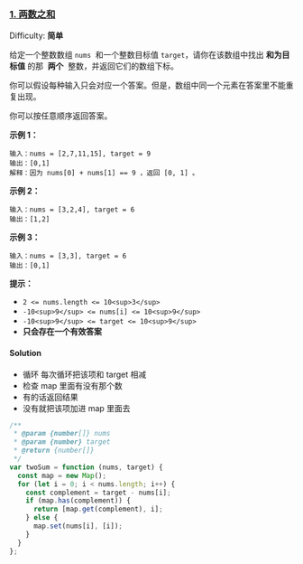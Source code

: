 ### [1\. 两数之和](https://leetcode-cn.com/problems/two-sum/)

Difficulty: **简单**

给定一个整数数组 `nums`  和一个整数目标值 `target`，请你在该数组中找出 **和为目标值** 的那  **两个**  整数，并返回它们的数组下标。

你可以假设每种输入只会对应一个答案。但是，数组中同一个元素在答案里不能重复出现。

你可以按任意顺序返回答案。

**示例 1：**

```
输入：nums = [2,7,11,15], target = 9
输出：[0,1]
解释：因为 nums[0] + nums[1] == 9 ，返回 [0, 1] 。
```

**示例 2：**

```
输入：nums = [3,2,4], target = 6
输出：[1,2]
```

**示例 3：**

```
输入：nums = [3,3], target = 6
输出：[0,1]
```

**提示：**

- `2 <= nums.length <= 10<sup>3</sup>`
- `-10<sup>9</sup> <= nums[i] <= 10<sup>9</sup>`
- `-10<sup>9</sup> <= target <= 10<sup>9</sup>`
- **只会存在一个有效答案**

#### Solution

- 循环 每次循环把该项和 target 相减
- 检查 map 里面有没有那个数
- 有的话返回结果
- 没有就把该项加进 map 里面去

```javascript
/**
 * @param {number[]} nums
 * @param {number} target
 * @return {number[]}
 */
var twoSum = function (nums, target) {
  const map = new Map();
  for (let i = 0; i < nums.length; i++) {
    const complement = target - nums[i];
    if (map.has(complement)) {
      return [map.get(complement), i];
    } else {
      map.set(nums[i], [i]);
    }
  }
};
```
